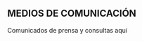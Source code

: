 <h2 class="faan-header">MEDIOS DE COMUNICACIÓN</h2>
<div class="faan-body">
    Comunicados de prensa y consultas aquí
</div>

